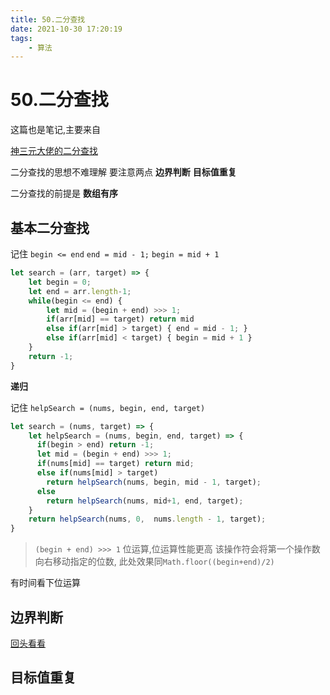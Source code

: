 ```yaml
---
title: 50.二分查找
date: 2021-10-30 17:20:19
tags: 
    - 算法
---
```


# 50.二分查找

这篇也是笔记,主要来自

[神三元大佬的二分查找](https://juejin.cn/post/6844903955252805645)

二分查找的思想不难理解 要注意两点 __边界判断__ __目标值重复__

二分查找的前提是 __数组有序__

## 基本二分查找

记住 `begin <= end` `end = mid - 1;` `begin = mid + 1`
```js
let search = (arr, target) => {
    let begin = 0;
    let end = arr.length-1;
    while(begin <= end) {
        let mid = (begin + end) >>> 1;
        if(arr[mid] == target) return mid
        else if(arr[mid] > target) { end = mid - 1; }
        else if(arr[mid] < target) { begin = mid + 1 }
    }
    return -1;
}
```

__递归__

记住 `helpSearch = (nums, begin, end, target)`
```js
let search = (nums, target) => {
    let helpSearch = (nums, begin, end, target) => {
      if(begin > end) return -1;
      let mid = (begin + end) >>> 1;
      if(nums[mid] == target) return mid;
      else if(nums[mid] > target) 
        return helpSearch(nums, begin, mid - 1, target);
      else 
        return helpSearch(nums, mid+1, end, target);
    }
    return helpSearch(nums, 0,  nums.length - 1, target);
}
```

> `(begin + end) >>> 1` 位运算,位运算性能更高
> 该操作符会将第一个操作数向右移动指定的位数,
> 此处效果同`Math.floor((begin+end)/2)`

有时间看下位运算

## 边界判断

[回头看看](https://leetcode-cn.com/problems/find-first-and-last-position-of-element-in-sorted-array/solution/tu-jie-er-fen-zui-qing-xi-yi-dong-de-jia-ddvc/)

## 目标值重复
